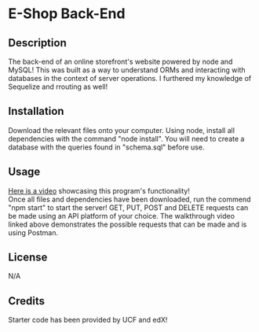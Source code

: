 # E-Shop Back-End 

## Description 

The back-end of an online storefront's website powered by node and MySQL! This was built as a way to understand ORMs and interacting with databases in the context of server operations. I furthered my knowledge of Sequelize and rrouting as well!<br>

## Installation

Download the relevant files onto your computer. Using node, install all dependencies with the command "node install". You will need to create a database with the queries found in "schema.sql" before use. <br>

## Usage

[Here is a video]() showcasing this program's functionality! <br>
Once all files and dependencies have been downloaded, run the commend "npm start" to start the server! GET, PUT, POST and DELETE requests can be made using an API platform of your choice. The walkthrough video linked above demonstrates the possible requests that can be made and is using Postman. <br>

## License 
N/A

## Credits
Starter code has been provided by UCF and edX! 
